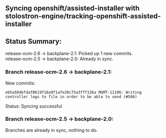 ## Syncing openshift/assisted-installer with stolostron-engine/tracking-openshift-assisted-installer

## Status Summary:

release-ocm-2.6 -> backplane-2.1: Picked up 1 new commits.  
release-ocm-2.5 -> backplane-2.0: Already in sync.  

### Branch release-ocm-2.6 -> backplane-2.1:

New commits:

```
eb5a584bfdaf0619f18a9f1a7e20c75a3fff136a MGMT-11106: Writing controller logs to file in order to be able to send (#506)
```

Status: Syncing successful

### Branch release-ocm-2.5 -> backplane-2.0:

Branches are already in sync, nothing to do.
